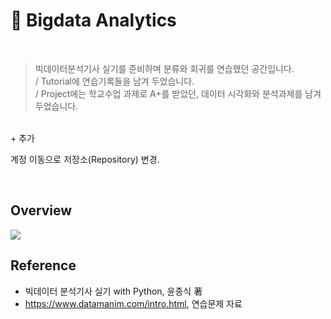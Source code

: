 # 🍑 Bigdata Analytics
<br>

> 빅데이터분석기사 실기를 준비하며 분류와 회귀를 연습했던 공간입니다. <br> / Tutorial에 연습기록들을 남겨 두었습니다.
<br> / Project에는 학교수업 과제로 A+를 받았던, 데이터 시각화와 분석과제를 남겨 두었습니다.


<br> + 추가

계정 이동으로 저장소(Repository) 변경.

<br>

## Overview

![](./Images/ReadmeSample.png)

## Reference

- 빅데이터 분석기사 실기 with Python, 윤종식 著
- https://www.datamanim.com/intro.html, 연습문제 자료